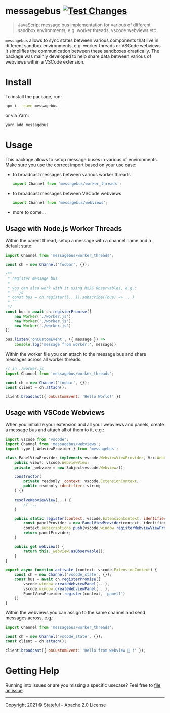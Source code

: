 messagebus [![Test Changes](https://github.com/stateful/vscoderx/actions/workflows/test.yaml/badge.svg)](https://github.com/stateful/vscoderx/actions/workflows/test.yaml)
==========

> JavaScript message bus implementation for various of different sandbox environments, e.g. worker threads, vscode webviews etc.

`messagebus` allows to sync states between various components that live in different sandbox environments, e.g. worker threads or VSCode webviews. It simplifies the communication between these sandboxes drastically. The package was mainly developed to help share data between various of webviews within a VSCode extension.

# Install

To install the package, run:

```sh
npm i --save messagebus
```

or via Yarn:

```sh
yarn add messagebus
```

# Usage

This package allows to setup message buses in various of environments. Make sure you use the correct import based on your use case:

- to broadcast messages between various worker threads
    ```js
    import Channel from 'messagebus/worker_threads';
    ```
- to broadcast messages between VSCode webviews
    ```js
    import Channel from 'messagebus/webviews';
    ```
- more to come...

## Usage with Node.js Worker Threads

Within the parent thread, setup a message with a channel name and a default state:

```js
import Channel from 'messagebus/worker_threads';

const ch = new Channel('foobar', {});

/**
 * register message bus
 *
 * you can also work with it using RxJS Observables, e.g.:
 * ```js
 * const bus = ch.register([...]).subscribe((bus) => ...)
 * ```
 */
const bus = await ch.registerPromise([
    new Worker('./worker.js'),
    new Worker('./worker.js'),
    new Worker('./worker.js')
])

bus.listen('onCustomEvent', ({ message }) =>
    console.log('message from worker:', message))
```

Within the worker file you can attach to the message bus and share messages across all worker threads:

```js
// in ./worker.js
import Channel from 'messagebus/worker_threads';

const ch = new Channel('foobar', {});
const client = ch.attach();

client.broadcast({ onCustomEvent: 'Hello World!' })
```

## Usage with VSCode Webviews

When you initialize your extension and all your webviews and panels, create a message bus and attach all of them to it, e.g.:

```js
import vscode from "vscode";
import Channel from 'messagebus/webviews';
import type { WebviewProvider } from 'messagebus';

class PanelViewProvider implements vscode.WebviewViewProvider, Vrx.WebviewProvider {
    public view?: vscode.WebviewView;
    private _webview = new Subject<vscode.Webview>();

    constructor(
        private readonly _context: vscode.ExtensionContext,
        public readonly identifier: string
    ) {}

    resolveWebviewView(...) {
        // ...
    }

    public static register(context: vscode.ExtensionContext, identifier: string) {
        const panelProvider = new PanelViewProvider(context, identifier);
        context.subscriptions.push(vscode.window.registerWebviewViewProvider(identifier, panelProvider));
        return panelProvider;
    }

    public get webview() {
        return this._webview.asObservable();
    }
}

export async function activate (context: vscode.ExtensionContext) {
    const ch = new Channel('vscode_state', {});
    const bus = await ch.registerPromise([
        vscode.window.createWebviewPanel(...),
        vscode.window.createWebviewPanel(...),
        PanelViewProvider.register(context, 'panel1')
    ])
}
```

Within the webviews you can assign to the same channel and send messages across, e.g.:

```js
import Channel from 'messagebus/worker_threads';

const ch = new Channel('vscode_state', {});
const client = ch.attach();

client.broadcast({ onCustomEvent: 'Hello from webview 👋 !' });
```

# Getting Help

Running into issues or are you missing a specific usecase? Feel free to [file an issue](https://github.com/saucelabs/node-zap/issues/new).

---

Copyright 2021 © [Stateful](http://stateful.com/) – Apache 2.0 License
